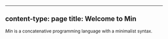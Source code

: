 -----
content-type: page
title: Welcome to Min
-----

*Min* is a concatenative programming language with a minimalist syntax.

